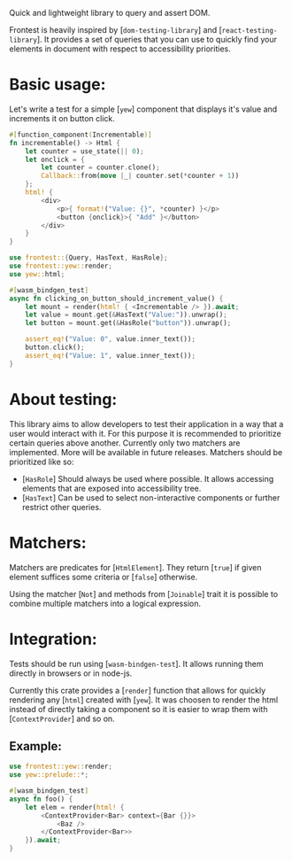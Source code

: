 Quick and lightweight library to query and assert DOM.

Frontest is heavily inspired by [`dom-testing-library`] and [`react-testing-library`].
It provides a set of queries that you can use to quickly find your elements in document
with respect to accessibility priorities.

# Basic usage:

Let's write a test for a simple [`yew`] component that displays it's value and increments it on button click.
```rust
#[function_component(Incrementable)]
fn incrementable() -> Html {
    let counter = use_state(|| 0);
    let onclick = {
        let counter = counter.clone();
        Callback::from(move |_| counter.set(*counter + 1))
    };
    html! {
        <div>
            <p>{ format!("Value: {}", *counter) }</p>
            <button {onclick}>{ "Add" }</button>
        </div>
    }
}

use frontest::{Query, HasText, HasRole};
use frontest::yew::render;
use yew::html;

#[wasm_bindgen_test]
async fn clicking_on_button_should_increment_value() {
    let mount = render(html! { <Incrementable /> }).await;
    let value = mount.get(&HasText("Value:")).unwrap();
    let button = mount.get(&HasRole("button")).unwrap();

    assert_eq!("Value: 0", value.inner_text());
    button.click();
    assert_eq!("Value: 1", value.inner_text());
}
```

# About testing:

This library aims to allow developers to test their application in a way that a user would interact with it.
For this purpose it is recommended to prioritize certain queries above another.
Currently only two matchers are implemented. More will be available in future releases.
Matchers should be prioritized like so:
- [`HasRole`] Should always be used where possible. It allows accessing elements that are exposed into accessibility tree.
- [`HasText`] Can be used to select non-interactive components or further restrict other queries.

# Matchers:

Matchers are predicates for [`HtmlElement`]. They return [`true`] if given element suffices some criteria
or [`false`] otherwise.

Using the matcher [`Not`] and methods from [`Joinable`] trait it is possible to combine multiple matchers into
a logical expression.

# Integration:
Tests should be run using [`wasm-bindgen-test`]. It allows running them directly in browsers or in node-js.

Currently this crate provides a [`render`] function that allows for quickly rendering any [`html`] created with [`yew`].
It was choosen to render the html instead of directly taking a component so it is easier to wrap them with [`ContextProvider`] and so on.

## Example:
```rust
use frontest::yew::render;
use yew::prelude::*;

#[wasm_bindgen_test]
async fn foo() {
    let elem = render(html! {
        <ContextProvider<Bar> context={Bar {}}>
            <Baz />
        </ContextProvider<Bar>>
    }).await;
}
```

